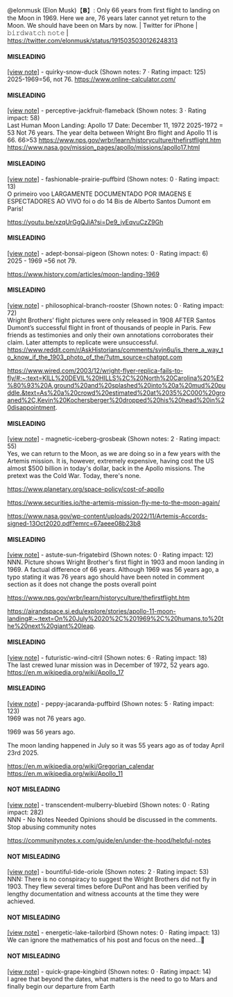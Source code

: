 @elonmusk (Elon Musk)【𝗕】: Only 66 years from first flight to landing on the Moon in 1969. Here we are, 76 years later cannot yet return to the Moon. We should have been on Mars by now. | Twitter for iPhone | 𝚋𝚒𝚛𝚍𝚠𝚊𝚝𝚌𝚑 𝚗𝚘𝚝𝚎 | https://twitter.com/elonmusk/status/1915035030126248313

#### MISLEADING

[[view note]](https://x.com/i/birdwatch/n/1915394727265837364) - quirky-snow-duck (Shown notes: 7 · Rating impact: 125)\
2025-1969=56, not 76.
https://www.online-calculator.com/

#### MISLEADING

[[view note]](https://x.com/i/birdwatch/n/1915458014758289625) - perceptive-jackfruit-flameback (Shown notes: 3 · Rating impact: 58)\
Last Human Moon Landing: Apollo 17
Date: December 11, 1972
2025-1972 = 53
Not 76 years. The year delta between Wright Bro flight and Apollo 11 is 66. 66>53
https://www.nps.gov/wrbr/learn/historyculture/thefirstflight.htm
https://www.nasa.gov/mission_pages/apollo/missions/apollo17.html


#### MISLEADING

[[view note]](https://x.com/i/birdwatch/n/1915390482126950420) - fashionable-prairie-puffbird (Shown notes: 0 · Rating impact: 13)\
O primeiro voo LARGAMENTE DOCUMENTADO POR IMAGENS E ESPECTADORES AO VIVO foi o do 14 Bis de Alberto Santos Dumont em Paris!

https://youtu.be/xzqUrGgQJiA?si=De9_jvEqvuCzZ9Gh

#### MISLEADING

[[view note]](https://x.com/i/birdwatch/n/1915322955392864625) - adept-bonsai-pigeon (Shown notes: 0 · Rating impact: 6)\
2025 - 1969 =56 not 79. 

https://www.history.com/articles/moon-landing-1969

#### MISLEADING

[[view note]](https://x.com/i/birdwatch/n/1915088571326685514) - philosophical-branch-rooster (Shown notes: 0 · Rating impact: 72)\
Wright Brothers’ flight pictures were only released in 1908 AFTER Santos Dumont’s successful flight in front of thousands of people in Paris. Few friends as testimonies and only their own annotations corroborates their claim. Later attempts to replicate were unsuccessful. 
https://www.reddit.com/r/AskHistorians/comments/svjn6u/is_there_a_way_to_know_if_the_1903_photo_of_the/?utm_source=chatgpt.com

https://www.wired.com/2003/12/wright-flyer-replica-fails-to-fly/#:~:text=KILL%20DEVIL%20HILLS%2C%20North%20Carolina%20%E2%80%93%20A,ground%20and%20splashed%20into%20a%20mud%20puddle.&text=As%20a%20crowd%20estimated%20at%2035%2C000%20groaned%2C,Kevin%20Kochersberger%20dropped%20his%20head%20in%20disappointment.

#### MISLEADING

[[view note]](https://x.com/i/birdwatch/n/1915080802959790143) - magnetic-iceberg-grosbeak (Shown notes: 2 · Rating impact: 55)\
Yes, we can return to the Moon, as we are doing so in a few years with the Artemis mission. It is, however, extremely expensive, having cost the US almost $500 billion in today's dollar, back in the Apollo missions. The pretext was the Cold War. Today, there's none.

https://www.planetary.org/space-policy/cost-of-apollo

https://www.securities.io/the-artemis-mission-fly-me-to-the-moon-again/

https://www.nasa.gov/wp-content/uploads/2022/11/Artemis-Accords-signed-13Oct2020.pdf?emrc=67aeee08b23b8

#### MISLEADING

[[view note]](https://x.com/i/birdwatch/n/1915061518233743527) - astute-sun-frigatebird (Shown notes: 0 · Rating impact: 12)\
NNN. Picture shows Wright Brother's first flight in 1903 and moon landing in 1969. A factual difference of 66 years. 
Although 1969 was 56 years ago, a typo stating it was 76 years ago should have been noted in comment section as it does not change the posts overall point

https://www.nps.gov/wrbr/learn/historyculture/thefirstflight.htm

https://airandspace.si.edu/explore/stories/apollo-11-moon-landing#:~:text=On%20July%2020%2C%201969%2C%20humans,to%20the%20next%20giant%20leap.


#### MISLEADING

[[view note]](https://x.com/i/birdwatch/n/1915049067962327540) - futuristic-wind-citril (Shown notes: 6 · Rating impact: 18)\
The last crewed lunar mission was in December of 1972, 52 years ago. https://en.m.wikipedia.org/wiki/Apollo_17

#### MISLEADING

[[view note]](https://x.com/i/birdwatch/n/1915046297985270225) - peppy-jacaranda-puffbird (Shown notes: 5 · Rating impact: 123)\
1969 was not 76 years ago.

1969 was 56 years ago.

The moon landing happened in July so it was 55 years ago as of today April 23rd 2025.

https://en.m.wikipedia.org/wiki/Gregorian_calendar
https://en.m.wikipedia.org/wiki/Apollo_11

#### NOT MISLEADING

[[view note]](https://x.com/i/birdwatch/n/1915126051988021281) - transcendent-mulberry-bluebird (Shown notes: 0 · Rating impact: 282)\
NNN - No Notes Needed
Opinions should be discussed in the comments.
Stop abusing community notes

https://communitynotes.x.com/guide/en/under-the-hood/helpful-notes

#### NOT MISLEADING

[[view note]](https://x.com/i/birdwatch/n/1915121978081501402) - bountiful-tide-oriole (Shown notes: 2 · Rating impact: 53)\
NNN: There is no conspiracy to suggest the Wright Brothers did not fly in 1903. They flew several times before DuPont and has been verified by lengthy documentation and witness accounts at the time they were achieved.

#### NOT MISLEADING

[[view note]](https://x.com/i/birdwatch/n/1915049105576857628) - energetic-lake-tailorbird (Shown notes: 0 · Rating impact: 13)\
We can ignore the mathematics of his post and focus on the need...🙂

#### NOT MISLEADING

[[view note]](https://x.com/i/birdwatch/n/1915066765769383965) - quick-grape-kingbird (Shown notes: 0 · Rating impact: 14)\
I agree that beyond the dates, what matters is the need to go to Mars and finally begin our departure from Earth
